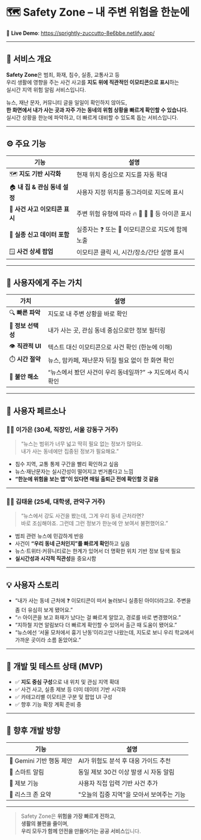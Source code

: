 # 🗺️ Safety Zone – 내 주변 위험을 한눈에

📡 **Live Demo**: https://sprightly-zuccutto-8e6bbe.netlify.app/

---

## 📘 서비스 개요

**Safety Zone**은 범죄, 화재, 침수, 실종, 교통사고 등  
우리 생활에 영향을 주는 사건 사고를 **지도 위에 직관적인 이모티콘으로 표시**하는  
실시간 지역 위험 알림 서비스입니다.

뉴스, 재난 문자, 커뮤니티 글을 일일이 확인하지 않아도,  
**한 화면에서 내가 사는 곳과 자주 가는 동네의 위험 상황을 빠르게 확인할 수 있습니다.**  
실시간 상황을 한눈에 파악하고, 더 빠르게 대비할 수 있도록 돕는 서비스입니다.

---

## ⚙️ 주요 기능

| 기능 | 설명 |
|------|------|
| 🗺️ **지도 기반 시각화** | 현재 위치 중심으로 지도를 자동 확대 |
| 🏠 **내 집 & 관심 동네 설정** | 사용자 지정 위치를 동그라미로 지도에 표시 |
| 🧩 **사건 사고 이모티콘 표시** | 주변 위험 유형에 따라 🔥 🔪 🌊 🚧 등 아이콘 표시 |
| 🧒 **실종 신고 데이터 포함** | 실종자는 ❓ 또는 🧒 이모티콘으로 지도에 함께 노출 |
| 🪟 **사건 상세 팝업** | 이모티콘 클릭 시, 시간/장소/간단 설명 표시 |

---

## 🌟 사용자에게 주는 가치

| 가치 | 설명 |
|------|------|
| 🔍 **빠른 파악** | 지도로 내 주변 상황을 바로 확인 |
| 🧠 **정보 선택성** | 내가 사는 곳, 관심 동네 중심으로만 정보 필터링 |
| 👁️ **직관적 UI** | 텍스트 대신 이모티콘으로 사건 확인 (한눈에 이해) |
| ⏱️ **시간 절약** | 뉴스, 맘카페, 재난문자 뒤질 필요 없이 한 화면 확인 |
| 🧭 **불안 해소** | “뉴스에서 봤던 사건이 우리 동네일까?” → 지도에서 즉시 확인 |

---

## 👤 사용자 페르소나

### 👩‍💼 이가은 (30세, 직장인, 서울 강동구 거주)

> “뉴스는 범위가 너무 넓고 딱히 필요 없는 정보가 많아요.  
> 내가 사는 동네에만 집중된 정보가 필요해요.”

- 침수 지역, 교통 통제 구간을 빨리 확인하고 싶음
- 뉴스·재난문자는 실시간성이 떨어지고 번거롭다고 느낌
- **“한눈에 위험을 보는 앱”이 있다면 매일 출퇴근 전에 확인할 것 같음**

---

### 🧍‍♂️ 김태윤 (25세, 대학생, 관악구 거주)

> “뉴스에서 강도 사건을 봤는데, 그게 우리 동네 근처라면?  
> 바로 조심해야죠. 그런데 그런 정보가 한눈에 안 보여서 불편했어요.”

- 범죄 관련 뉴스에 민감하게 반응
- 사건이 **“우리 동네 근처인지”를 빠르게 확인**하고 싶음
- 뉴스·트위터·커뮤니티로는 한계가 있어서 더 명확한 위치 기반 정보 탐색 필요
- **실시간성과 시각적 직관성**을 중요시함

---

## 💡 사용자 스토리

- “내가 사는 동네 근처에 ❓ 이모티콘이 떠서 눌러보니 실종된 아이더라고요. 주변을 좀 더 유심히 보게 됐어요.”
- “🔥 아이콘을 보고 화재가 났다는 걸 빠르게 알았고, 경로를 바로 변경했어요.”
- “지하철 지연 알림보다 더 빠르게 확인할 수 있어서 출근 때 도움이 됐어요.”
- “뉴스에선 ‘서울 모처에서 흉기 난동’이라고만 나왔는데, 지도로 보니 우리 학교에서 가까운 곳이라 소름 돋았어요.”

---

## 🧪 개발 및 테스트 상태 (MVP)

- ✅ **지도 중심 구성**으로 내 위치 및 관심 지역 확대
- ✅ 사건 사고, 실종 제보 등 더미 데이터 기반 시각화
- ✅ 카테고리별 이모티콘 구분 및 팝업 UI 구성
- ✅ 향후 기능 확장 계획 준비 중

---

## 🔮 향후 개발 방향

| 기능 | 설명 |
|------|------|
| 🧠 Gemini 기반 행동 제안 | AI가 위험도 분석 후 대응 가이드 추천 |
| 🔔 스마트 알림 | 동일 제보 30건 이상 발생 시 자동 알림 |
| 🧾 제보 기능 | 사용자 직접 입력 기반 사건 추가 |
| 🧭 리스크 존 요약 | "오늘의 집중 지역"을 모아서 보여주는 기능 |

---

> Safety Zone은 **위험을 가장 빠르게 전하고**,  
> **생활의 불편을 줄이며**,  
> **우리 모두가 함께 안전을 만들어가는 공공 서비스**입니다.
